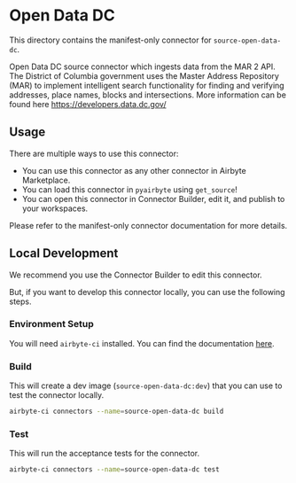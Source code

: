 # Open Data DC
This directory contains the manifest-only connector for `source-open-data-dc`.

Open Data DC source connector which ingests data from the MAR 2 API.
The District of Columbia government uses the Master Address Repository (MAR) to implement intelligent search functionality for finding and verifying addresses, place names, blocks and intersections.
More information can be found here https://developers.data.dc.gov/

## Usage
There are multiple ways to use this connector:
- You can use this connector as any other connector in Airbyte Marketplace.
- You can load this connector in `pyairbyte` using `get_source`!
- You can open this connector in Connector Builder, edit it, and publish to your workspaces.

Please refer to the manifest-only connector documentation for more details.

## Local Development
We recommend you use the Connector Builder to edit this connector.

But, if you want to develop this connector locally, you can use the following steps.

### Environment Setup
You will need `airbyte-ci` installed. You can find the documentation [here](airbyte-ci).

### Build
This will create a dev image (`source-open-data-dc:dev`) that you can use to test the connector locally.
```bash
airbyte-ci connectors --name=source-open-data-dc build
```

### Test
This will run the acceptance tests for the connector.
```bash
airbyte-ci connectors --name=source-open-data-dc test
```

